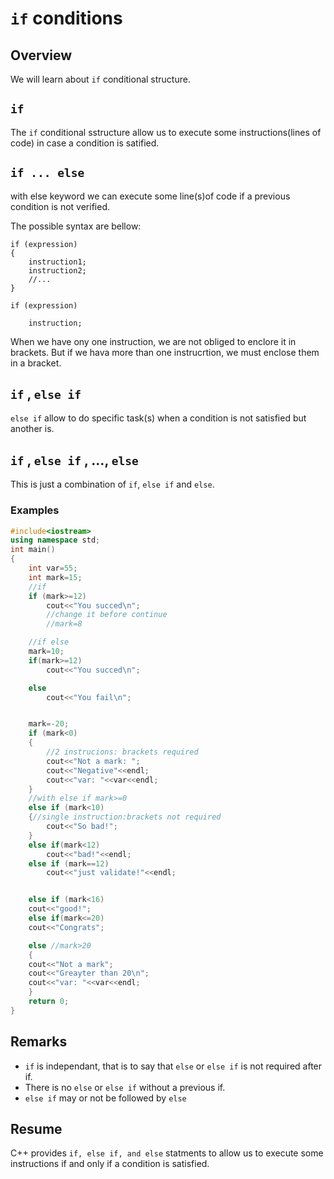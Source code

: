 # ````if```` conditions

## Overview

We will learn about ````if```` conditional structure.

## ````if````

The ````if```` conditional sstructure allow us to execute some instructions(lines of code) in case a condition is satified.

## ````if ... else````

with else keyword we can execute some line(s)of code if a previous condition is not verified.

The  possible syntax are bellow:

````x
if (expression)
{
    instruction1;
    instruction2;
    //...
}
````

````x
if (expression)

    instruction;

````

When we have ony one instruction, we are not obliged to enclore it in brackets. But if we hava more than one instrucrtion, we must enclose them in a bracket.

## ````if```` , ````else if````

````else if```` allow to do specific task(s) when a condition is not satisfied but another is.

## ````if```` , ````else if```` , ..., ````else````

This is just a combination of ````if````, ````else if```` and ````else````.

### Examples

````C++
#include<iostream>
using namespace std;
int main()
{
    int var=55;
    int mark=15;
    //if
    if (mark>=12)
        cout<<"You succed\n";
        //change it before continue
        //mark=8

    //if else
    mark=10;
    if(mark>=12)
        cout<<"You succed\n";

    else
        cout<<"You fail\n";


    mark=-20;
    if (mark<0)
    {
        //2 instrucions: brackets required
        cout<<"Not a mark: ";
        cout<<"Negative"<<endl;
        cout<<"var: "<<var<<endl;
    }
    //with else if mark>=0
    else if (mark<10)
    {//single instruction:brackets not required
        cout<<"So bad!";
    }
    else if(mark<12)
        cout<<"bad!"<<endl;
    else if (mark==12)
        cout<<"just validate!"<<endl;


    else if (mark<16)
    cout<<"good!";
    else if(mark<=20)
    cout<<"Congrats";

    else //mark>20
    {
    cout<<"Not a mark";
    cout<<"Greayter than 20\n";
    cout<<"var: "<<var<<endl;
    }
    return 0;
}
````

## Remarks

* ````if```` is independant, that is to say that ````else```` or ````else if```` is not required after if.
* There is no ````else```` or ````else if```` without a previous if.
* ````else if```` may or not be followed by ````else````

## Resume

C++ provides ````if, else if, and else```` statments to allow us to execute some instructions if and only if a condition is satisfied.
